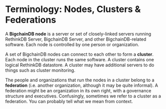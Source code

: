 # Terminology: Nodes, Clusters & Federations

A **BigchainDB node** is a server or set of closely-linked servers running RethinkDB Server, BigchainDB Server, and other BigchainDB-related software. Each node is controlled by one person or organization.

A set of BigchainDB nodes can connect to each other to form a **cluster**. Each node in the cluster runs the same software. A cluster contains one logical RethinkDB datastore. A cluster may have additional servers to do things such as cluster monitoring.

The people and organizations that run the nodes in a cluster belong to a **federation** (i.e. another organization, although it may be quite informal). A federation might be an organization in its own right, with a governance structure and executives. Confusingly, sometimes we refer to a cluster as a federation. You can probably tell what we mean from context.